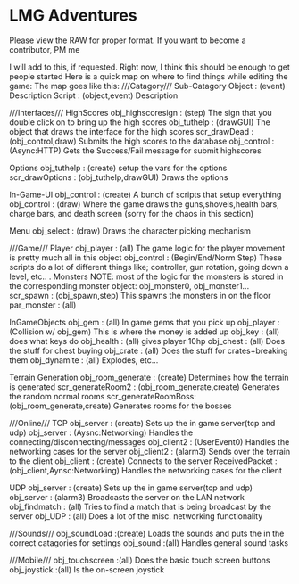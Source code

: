 # LMG Adventures
Please view the RAW for proper format. 
If you want to become a contributor, PM me




I will add to this, if requested. Right now, I think this should be enough to get people started
Here is a quick map on where to find things while editing the game:
The map goes like this:
///Catagory///
  Sub-Catagory
    Object    : (event) Description
    Script    : (object,event) Description

///Interfaces///
  HighScores
    obj_highscoresign : (step) The sign that you double click on to bring up the high scores
    obj_tuthelp       : (drawGUI) The object that draws the interface for the high scores
    scr_drawDead      : (obj_control,draw) Submits the high scores to the database
    obj_control       : (Async:HTTP) Gets the Success/Fail message for submit highscores
    
  Options
    obj_tuthelp       : (create) setup the vars for the options
    scr_drawOptions   : (obj_tuthelp,drawGUI) Draws the options
  
  In-Game-UI
    obj_control       : (create) A bunch of scripts that setup everything
    obj_control       : (draw) Where the game draws the guns,shovels,health bars, charge bars, and death screen (sorry for the chaos in this section)
    
  Menu
    obj_select        : (draw) Draws the character picking mechanism
      
      
      
///Game///
  Player
    obj_player        : (all) The game logic for the player movement is pretty much all in this object
    obj_control       : (Begin/End/Norm Step) These scripts do a lot of different things like; controller, gun rotation, going down a level, etc..
    .
  Monsters
    NOTE: most of the logic for the monsters is stored in the corresponding monster object: obj_monster0, obj_monster1...
    scr_spawn         : (obj_spawn,step) This spawns the monsters in on the floor
    par_monster       : (all)
  
  InGameObjects
    obj_gem           : (all) In game gems that you pick up
    obj_player        : (Collision w/ obj_gem) This is where the money is added up
    obj_key           : (all) does what keys do
    obj_health        : (all) gives player 10hp
    obj_chest         : (all) Does the stuff for chest buying
    obj_crate         : (all) Does the stuff for crates+breaking them
    obj_dynamite      : (all) Explodes, etc...
    
  Terrain Generation
    obj_room_generate : (create) Determines how the terrain is generated
    scr_generateRoom2 : (obj_room_generate,create) Generates the random normal rooms
    scr_generateRoomBoss:(obj_room_generate,create) Generates rooms for the bosses
  
  
///Online///
  TCP
    obj_server        : (create) Sets up the in game server(tcp and udp)
    obj_server        : (Aysnc:Networking) Handles the connecting/disconnecting/messages
    obj_client2       : (UserEvent0) Handles the networking cases for the server
    obj_client2       : (alarm3) Sends over the terrain to the client
    obj_client        : (create) Connects to the server
    ReceivedPacket    : (obj_client,Aynsc:Networking) Handles the networking cases for the client
  
  UDP
    obj_server        : (create) Sets up the in game server(tcp and udp)
    obj_server        : (alarm3) Broadcasts the server on the LAN network
    obj_findmatch     : (all) Tries to find a match that is being broadcast by the server
    obj_UDP           : (all) Does a lot of the misc. networking functionality
  

///Sounds///
  obj_soundLoad       :(create) Loads the sounds and puts the in the correct catagories for settings
  obj_sound           :(all) Handles general sound tasks

///Mobile///
  obj_touchscreen     :(all) Does the basic touch screen buttons
  obj_joystick        :(all) Is the on-screen joystick
